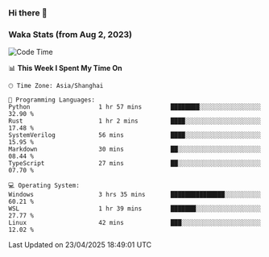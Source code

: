 ### Hi there 👋

### Waka Stats (from Aug 2, 2023)

<!--START_SECTION:waka-->
![Code Time](http://img.shields.io/badge/Code%20Time-784%20hrs%2011%20mins-blue)

📊 **This Week I Spent My Time On** 

```text
🕑︎ Time Zone: Asia/Shanghai

💬 Programming Languages: 
Python                   1 hr 57 mins        ████████░░░░░░░░░░░░░░░░░   32.90 % 
Rust                     1 hr 2 mins         ████░░░░░░░░░░░░░░░░░░░░░   17.48 % 
SystemVerilog            56 mins             ████░░░░░░░░░░░░░░░░░░░░░   15.95 % 
Markdown                 30 mins             ██░░░░░░░░░░░░░░░░░░░░░░░   08.44 % 
TypeScript               27 mins             ██░░░░░░░░░░░░░░░░░░░░░░░   07.70 % 

💻 Operating System: 
Windows                  3 hrs 35 mins       ███████████████░░░░░░░░░░   60.21 % 
WSL                      1 hr 39 mins        ███████░░░░░░░░░░░░░░░░░░   27.77 % 
Linux                    42 mins             ███░░░░░░░░░░░░░░░░░░░░░░   12.02 % 
```


 Last Updated on 23/04/2025 18:49:01 UTC
<!--END_SECTION:waka-->

